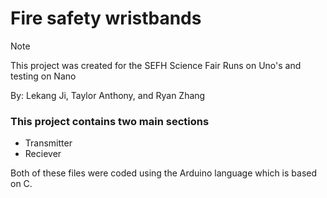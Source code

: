 # Fire safety wristbands
> [!NOTE]
> This project was created for the SEFH Science Fair
> Runs on Uno's and testing on Nano


By: Lekang Ji, Taylor Anthony, and Ryan Zhang

### This project contains two main sections

- Transmitter
- Reciever

Both of these files were coded using the Arduino language which is based on C.
